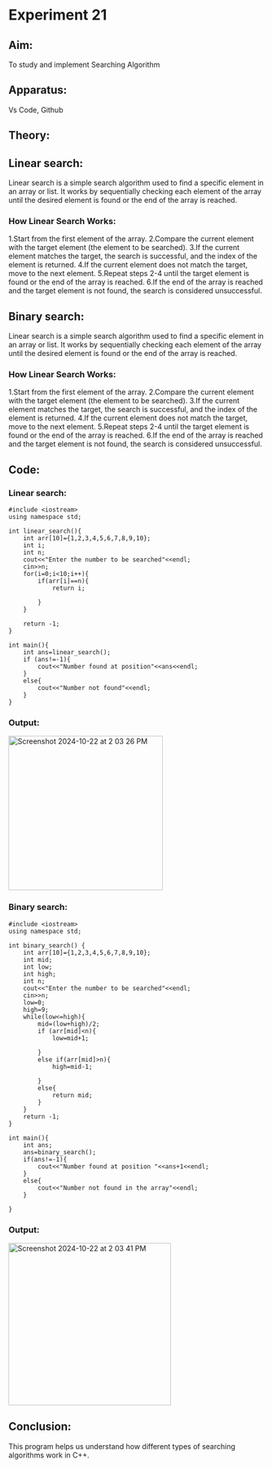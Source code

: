 # Experiment 21



## Aim:
To study and implement Searching Algorithm


## Apparatus:
Vs Code, Github


## Theory:

## Linear search:

Linear search is a simple search algorithm used to find a specific element in an array or list. It works by sequentially checking each element of the array until the desired element is found or the end of the array is reached.

### How Linear Search Works:

1.Start from the first element of the array.
2.Compare the current element with the target element (the element to be searched).
3.If the current element matches the target, the search is successful, and the index of the element is returned.
4.If the current element does not match the target, move to the next element.
5.Repeat steps 2-4 until the target element is found or the end of the array is reached.
6.If the end of the array is reached and the target element is not found, the search is considered unsuccessful.


## Binary search:

Linear search is a simple search algorithm used to find a specific element in an array or list. It works by sequentially checking each element of the array until the desired element is found or the end of the array is reached.

### How Linear Search Works:

1.Start from the first element of the array.
2.Compare the current element with the target element (the element to be searched).
3.If the current element matches the target, the search is successful, and the index of the element is returned.
4.If the current element does not match the target, move to the next element.
5.Repeat steps 2-4 until the target element is found or the end of the array is reached.
6.If the end of the array is reached and the target element is not found, the search is considered unsuccessful.

## Code:

### Linear search: 
```
#include <iostream>
using namespace std;

int linear_search(){
    int arr[10]={1,2,3,4,5,6,7,8,9,10};
    int i;
    int n;
    cout<<"Enter the number to be searched"<<endl;
    cin>>n;
    for(i=0;i<10;i++){
        if(arr[i]==n){
            return i;
            
        }
    }
   
    return -1;
}

int main(){
    int ans=linear_search();
    if (ans!=-1){
        cout<<"Number found at position"<<ans<<endl;
    }
    else{
        cout<<"Number not found"<<endl;
    }
}
```
### Output:
<img width="303" alt="Screenshot 2024-10-22 at 2 03 26 PM" src="https://github.com/user-attachments/assets/b256c2f6-274a-4ec8-be6c-313ed3dc466c">


### Binary search:
```
#include <iostream>
using namespace std;

int binary_search() {
    int arr[10]={1,2,3,4,5,6,7,8,9,10};
    int mid;
    int low;
    int high;
    int n;
    cout<<"Enter the number to be searched"<<endl;
    cin>>n;
    low=0;
    high=9;
    while(low<=high){
        mid=(low+high)/2;
        if (arr[mid]<n){
            low=mid+1;
            
        }
        else if(arr[mid]>n){
            high=mid-1;
            
        }
        else{
            return mid;
        }
    }
    return -1;
}

int main(){
    int ans;
    ans=binary_search();
    if(ans!=-1){
        cout<<"Number found at position "<<ans+1<<endl;
    }
    else{
        cout<<"Number not found in the array"<<endl;
    }
    
}
```
### Output:
<img width="319" alt="Screenshot 2024-10-22 at 2 03 41 PM" src="https://github.com/user-attachments/assets/82a2609c-0e2a-4bae-b604-aa17f2132f2e">



## Conclusion:
This program helps us understand how different types of searching algorithms work in C++. 
